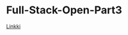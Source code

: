 # Full-Stack-Open-Part3

[Linkki](https://whispering-retreat-83329.herokuapp.com/api/persons "Backend herokussa")